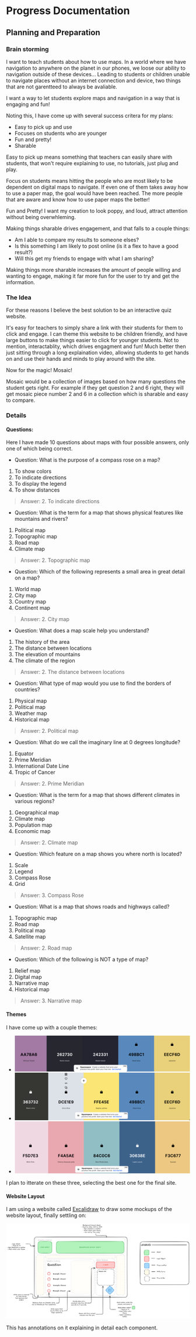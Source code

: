 # Progress Documentation

## Planning and Preparation

### Brain storming

I want to teach students about how to use maps. 
In a world where we have navigation to anywhere on the planet in our phones, we
loose our ability to navigation outside of these devices... Leading to students
or children unable to navigate places without an internet connection and device,
two things that are not garentteed to always be avaliable.

I want a way to let students explore maps and navigation in a way that is 
engaging and fun!

Noting this, I have come up with several success critera for my plans:
- Easy to pick up and use
- Focuses on students who are younger
- Fun and pretty!
- Sharable 

Easy to pick up means something that teachers can easily share with students,
that won't require explaining to use, no tutorials, just plug and play.

Focus on students means hitting the people who are most likely to be dependent
on digital maps to navigate. If even one of them takes away how to use a paper
map, the goal would have been reached. The more people that are aware and know
how to use paper maps the better!

Fun and Pretty! I want my creation to look poppy, and loud, attract attention 
without being overwhleming.

Making things sharable drives engagement, and that falls to a couple things:
- Am I able to compare my results to someone elses?
- Is this something I am likely to post online (is it a flex to have a good
result?)
- Will this get my friends to engage with what I am sharing?

Making things more sharable increases the amount of people willing and wanting
to engage, making it far more fun for the user to try and get the information.

### The Idea

For these reasons I believe the best solution to be an interactive quiz website. 

It's easy for teachers to simply share a link with their students for them to 
click and engage. I can theme this website to be children friendly, and have 
large buttons to make things easier to click for younger students. Not to
mention, interactablity, which drives engagment and fun! Much better then just
sitting through a long explaination video, allowing students to get hands on and
use their hands and minds to play around with the site.

Now for the magic! Mosaic!

Mosaic would be a collection of images based on how many questions the student
gets right. For example if they get question 2 and 6 right, they will get mosaic
piece number 2 and 6 in a collection which is sharable and easy to compare. 

### Details

#### Questions:

Here I have made 10 questions about maps with four possible answers, only one of
which being correct.

- Question:
What is the purpose of a compass rose on a map?
 
1. To show colors
2. To indicate directions
3. To display the legend
4. To show distances
 
> Answer: 2. To indicate directions
 
- Question:
What is the term for a map that shows physical features like mountains and rivers?
 
1. Political map
2. Topographic map
3. Road map
4. Climate map

> Answer: 2. Topographic map
 
- Question:
Which of the following represents a small area in great detail on a map?
 
1. World map
2. City map
3. Country map
4. Continent map
 
> Answer: 2. City map
 
- Question:
What does a map scale help you understand?
 
1. The history of the area
2. The distance between locations
3. The elevation of mountains
4. The climate of the region

> Answer: 2. The distance between locations
 
- Question:
What type of map would you use to find the borders of countries?
 
1. Physical map
2. Political map
3. Weather map
4. Historical map

> Answer: 2. Political map
 
- Question:
What do we call the imaginary line at 0 degrees longitude?

1. Equator
2. Prime Meridian
3. International Date Line
4. Tropic of Cancer
 
> Answer: 2. Prime Meridian
 
- Question:
What is the term for a map that shows different climates in various regions?

1. Geographical map
2. Climate map
3. Population map
4. Economic map
 
> Answer: 2. Climate map
 
- Question:
Which feature on a map shows you where north is located?

1. Scale
2. Legend
3. Compass Rose
4. Grid
 
> Answer: 3. Compass Rose
 
- Question:
What is a map that shows roads and highways called?

1. Topographic map
2. Road map
3. Political map
4. Satellite map
 
> Answer: 2. Road map
 
- Question:
Which of the following is NOT a type of map?
 
1. Relief map
2. Digital map
3. Narrative map
4. Historical map
 
> Answer: 3. Narrative map

#### Themes

I have come up with a couple themes:
- ![Color Palette 1](https://github.com/EthanReddiar-Keystone/Map-Website/blob/main/Evidence/Images/Color%20Palette%201.png?raw=true)
- ![Color Palette 2](https://github.com/EthanReddiar-Keystone/Map-Website/blob/main/Evidence/Images/Color%20Palette%202.png?raw=true)
- ![Color Palette 3](https://github.com/EthanReddiar-Keystone/Map-Website/blob/main/Evidence/Images/Color%20Palette%203.png?raw=true)

I plan to itterate on these three, selecting the best one for the final site.

#### Website Layout

I am using a website called [Excalidraw](https://www.excalidraw.com) to draw 
some mockups of the website layout, finally settling on:

![Planning](https://github.com/EthanReddiar-Keystone/Map-Website/blob/main/Evidence/Images/0.%20Planning.png?raw=true)

This has annotations on it explaining in detail each component. 